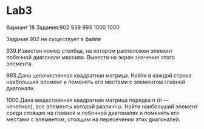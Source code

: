 # Lab3
Вариант 18 Задания:902 939 993 1000 1000

Задания 902 не существует в файле

939.Известен номер столбца, на котором расположен элемент побочной диагонали массива. Вывести на экран значение этого элемента.
 
993.Дана целочисленная квадратная матрица. Найти в каждой строке наибольший элемент и поменять его местами с элементом главной диагонали.
 
1000.Дана вещественная квадратная матрица порядка n (n — нечетное), все элементы которой различны. Найти наибольший элемент среди стоящих на главной и побочной диагоналях и поменять его местами с элементом, стоящим на пересечении этих диагоналей.

